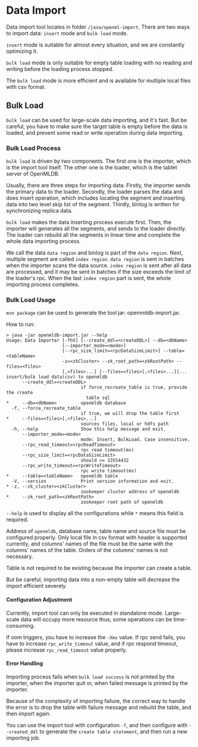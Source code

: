 # Data Import
Data import tool locates in folder `/java/openml-import`. There are two ways to import data: `insert` mode and `bulk load` mode.

`insert` mode is suitable for almost every situation, and we are constantly optimizing it.

`bulk load` mode is only suitable for empty table loading with no reading and writing before the loading process stopped. 

The `bulk load` mode is more efficient and is available for multiple local files with csv format. 

## Bulk Load

`bulk load` can be used for large-scale data importing, and it's fast.
But be careful, you have to make sure the target table is empty before the data is loaded, and prevent some read or write operation during data importing.

### Bulk Load Process

`bulk load` is driven by two components. The first one is the importer, which is the import tool itself. The other one is the loader, which is the tablet server of OpenMLDB.

Usually, there are three steps for importing data.
Firstly, the importer sends the primary data to the loader.
Secondly, the loader parses the data and does insert operation, which includes locating the segment and inserting data into two level skip list of the segment.
Thirdly, binlog is written for synchronizing replica data. 

`bulk load` makes the data inserting process execute first. Then, the importer will generates all the segments, and sends to the loader directly. The loader can rebuild all the segments in linear time and complete the whole data importing process.

We call the data `data region` and binlog is part of the `data region`. Next, multiple segment are called `index region`. `data region` is sent in batches when the importer scans the data source. `index region` is sent after all data are processed, and it may be sent in batches if the size exceeds the limit of the loader's rpc. When the last `index region` part is sent, the whole importing process completes.

### Bulk Load Usage

`mvn package` can be used to generate the tool jar: opemmldb-import.jar.

How to run:

```
> java -jar openmldb-import.jar --help
Usage: Data Importer [-fhV] [--create_ddl=<createDDL>] --db=<dbName>
                     [--importer_mode=<mode>]
                     [--rpc_size_limit=<rpcDataSizeLimit>] --table=<tableName>
                     -z=<zkCluster> --zk_root_path=<zkRootPath> --files=<files>
                     [,<files>...] [--files=<files>[,<files>...]]...
insert/bulk load data(csv) to openmldb
      --create_ddl=<createDDL>
                            if force_recreate_table is true, provide the create
                              table sql
*     --db=<dbName>         openmldb database
  -f, --force_recreate_table
                            if true, we will drop the table first
*     --files=<files>[,<files>...]
                            sources files, local or hdfs path
  -h, --help                Show this help message and exit.
      --importer_mode=<mode>
                            mode: Insert, BulkLoad. Case insensitive.
      --rpc_read_timeout=<rpcReadTimeout>
                            rpc read timeout(ms)
      --rpc_size_limit=<rpcDataSizeLimit>
                            should >= 33554432
      --rpc_write_timeout=<rpcWriteTimeout>
                            rpc write timeout(ms)
*     --table=<tableName>   openmldb table
  -V, --version             Print version information and exit.
* -z, --zk_cluster=<zkCluster>
                            zookeeper cluster address of openmldb
*     --zk_root_path=<zkRootPath>
                            zookeeper root path of openmldb
```
`--help` is used to display all the configurations while `*` means this field is required.

Address of `openmldb`, database name, table name and source file must be configured properly.
Only local file in csv format with header is supported currently, and columns' names of the file must be the same with the columns' names of the table. Orders of the columns' names is not necessary.

Table is not required to be existing because the importer can create a table. 

But be careful, importing data into a non-empty table will decrease the import efficient severely.

#### Configuration Adjustment

Currently, import tool can only be executed in standalone mode. Large-scale data will occupy more resource thus, some operations can be time-consuming.

If oom triggers, you have to increase the `-Xmx` value. 
If rpc send fails, you have to increase `rpc_write_timeout` value, and if rpc respond timeout, please increase `rpc_read_timeout` value properly.

#### Error Handling

Importing process fails when `bulk load success` is not printed by the importer, when the importer quit or, when failed message is printed by the importer.

Because of the complexity of importing failure, the correct way to handle the error is to drop the table with failure message and rebuild the table, and then import again.

You can use the import tool with configuration `-f`, and then configure with `--created_ddl` to generate the `create table statement`, and then run a new importing job.
